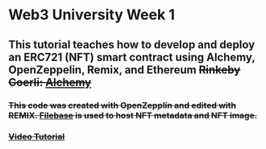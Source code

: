 # Web3 University Week 1
## This tutorial teaches how to develop and deploy an ERC721 (NFT) smart contract using Alchemy, OpenZeppelin, Remix, and Ethereum <s>Rinkeby<s> Goerli: <a href="https://docs.alchemy.com/docs/how-to-develop-an-nft-smart-contract-erc721-with-alchemy">Alchemy<a>
### This code was created with OpenZepplin and edited with REMIX.  <a href="https://filebase.com/">Filebase</a> is used to host NFT metadata and NFT image. 
###  <a href="https://www.youtube.com/watch?v=veBu03A6ptw">Video Tutorial</a>